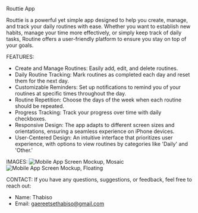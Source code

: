Routtie App

Routtie is a powerful yet simple app designed to help you create, manage, and track your daily routines with ease. Whether you want to establish new habits, manage your time more effectively, or simply keep track of daily tasks, Routine offers a user-friendly platform to ensure you stay on top of your goals.

FEATURES:
- Create and Manage Routines: Easily add, edit, and delete routines.
- Daily Routine Tracking: Mark routines as completed each day and reset them for the next day.
- Customizable Reminders: Set up notifications to remind you of your routines at specific times throughout the day.
- Routine Repetition: Choose the days of the week when each routine should be repeated.
- Progress Tracking: Track your progress over time with daily checkboxes.
- Responsive Design: The app adapts to different screen sizes and orientations, ensuring a seamless experience on iPhone devices.
- User-Centered Design: An intuitive interface that prioritizes user experience, with options to view routines by categories like 'Daily' and 'Other.'

IMAGES:
![Mobile App Screen Mockup, Mosaic](https://github.com/user-attachments/assets/1950bdd9-9b6a-4b9f-8d78-5ad0eafe532a)
![Mobile App Screen Mockup, Floating](https://github.com/user-attachments/assets/41ccc3d0-8c75-4daa-a962-4c572da65949)

CONTACT:
If you have any questions, suggestions, or feedback, feel free to reach out:
- Name: Thabiso
- Email: gaereetsethabiso@gmail.com
